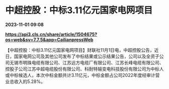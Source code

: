 # 中超控股：中标3.11亿元国家电网项目

**2023-11-01 09:08**

**https://api3.cls.cn/share/article/1504675?os=web&sv=7.7.5&app=CailianpressWeb**

【中超控股：中标3.11亿元国家电网项目】财联社11月1日电，中超控股公告，近日，国家电网公司及其他公司发布了中标结果或公示结果公告，公司以及全资子公司无锡市明珠电缆有限公司、江苏远方电缆厂有限公司、江苏长峰电缆有限公司、控股子公司江苏中超电缆股份有限公司、科耐特输变电科技股份有限公司为中标人或中标候选人，本次中标金额共计3.11亿元，中标金额占公司2022年度经审计营业总收入的5.28%。